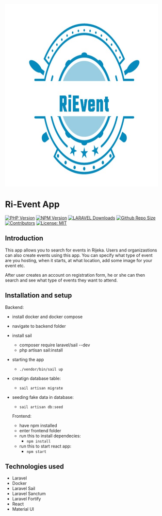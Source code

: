 <img src="Ri-Event.jpeg" alt="Opis slike" width="1000" height="600">

# Ri-Event App

[![PHP Version](https://img.shields.io/badge/PHP-8.1.12-purple)](https://www.npmjs.com/package/Ri-Event)
[![NPM Version](https://img.shields.io/badge/npm-8.11.0-blue)](https://www.npmjs.com/package/Ri-Event)
[![LARAVEL Downloads](https://img.shields.io/badge/Laravel-10.3.3-red)](https://www.npmjs.com/package/Ri-Event)
[![Github Repo Size](https://img.shields.io/github/repo-size/LukaBis/Ri-Event.svg)](https://github.com/LukaBis/Ri-Event)
[![Contributors](https://img.shields.io/github/contributors/LukaBis/Ri-Event.svg?label=Contributors&logo=GitHub&logoColor=white)](https://github.com/LukaBis/Ri-Event/graphs/contributors)
[![License: MIT](https://img.shields.io/badge/License-MIT-yellow.svg)](LICENSE)


## Introduction

This app allows you to search for events in Rijeka. Users and organizastions can also create events using this app. You can specify what type of event are you hosting, when it starts, at what location, add some image for your event etc. 

After user creates an account on registration form, he or she can then search and see what type of events they want to attend.


## Installation and setup

Backend:

- install docker and docker compose
- navigate to backend folder
- install sail 
    *  composer require laravel/sail --dev
    *  php artisan sail:install
- starting the app
    * ` ./vendor/bin/sail up `
- creatign database table:
    * `sail artisan migrate`
- seeding fake data in database:
    * `sail artisan db:seed`
    
  Frontend:
  
  - have npm installed
  - enter frontend folder
  - run this to install dependecies:
    * `npm install`
  - run this to start react app:
    * `npm start`


## Technologies used

- Laravel
- Docker
- Laravel Sail
- Laravel Sanctum
- Laravel Fortify
- React
- Material UI
